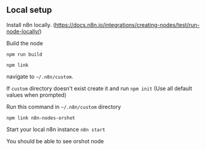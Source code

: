 ## Local setup

Install n8n locally. (https://docs.n8n.io/integrations/creating-nodes/test/run-node-locally/)

Build the node

`npm run build`

`npm link`

navigate to `~/.n8n/custom`.

If `custom` directory doesn't exist create it and run `npm init` (Use all default values when prompted)

Run this command in `~/.n8n/custom` directory

`npm link n8n-nodes-orshot`

Start your local n8n instance `n8n start`

You should be able to see orshot node
